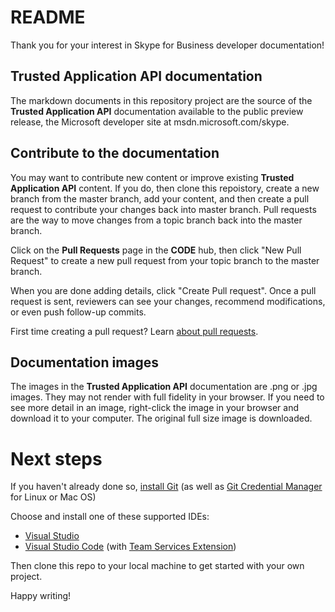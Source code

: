 # README

Thank you for your interest in Skype for Business developer documentation!

## **Trusted Application API** documentation

The markdown documents in this repository project are the source of the **Trusted Application API** documentation available to the public preview release, the Microsoft developer site at msdn.microsoft.com/skype.

## Contribute to the documentation

You may want to contribute new content or improve existing **Trusted Application API** content. If you do, then clone this repoistory, 
create a new branch from the master branch, add your content, and then create a pull request to contribute your changes back into master branch.
Pull requests are the way to move changes from a topic branch back into the master branch.

Click on the **Pull Requests** page in the **CODE** hub, then click "New Pull Request" to create a new pull request from your topic branch to the master branch.

When you are done adding details, click "Create Pull request". Once a pull request is sent, reviewers can see your changes, recommend modifications, or even push follow-up commits.

First time creating a pull request?  Learn [about pull requests](https://help.github.com/articles/about-pull-requests/).

## Documentation images

The images in the **Trusted Application API** documentation are .png or .jpg images. They may not render with full fidelity in your browser. If you need to see more detail
in an image, right-click the image in your browser and download it to your computer. The original full size image is downloaded.

# Next steps

If you haven't already done so, [install Git](https://git-scm.com/downloads) (as well as [Git Credential Manager](https://java.visualstudio.com/Downloads/gitcredentialmanager/Index) for Linux or Mac OS)

Choose and install one of these supported IDEs:
* [Visual Studio](https://go.microsoft.com/fwlink/?LinkId=309297&clcid=0x409&slcid=0x409)
* [Visual Studio Code](https://code.visualstudio.com/Download) (with [Team Services Extension](https://java.visualstudio.com/Downloads/visualstudiocode/Index))

Then clone this repo to your local machine to get started with your own project.

Happy writing!
